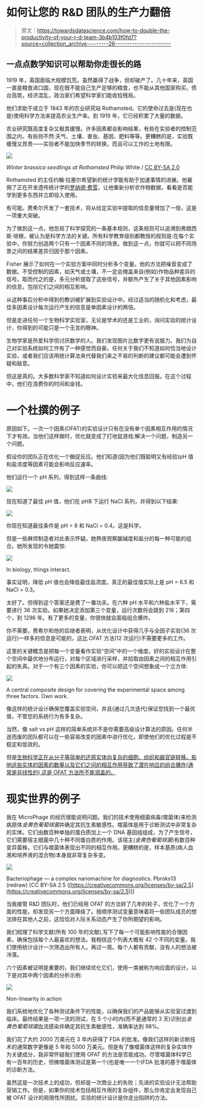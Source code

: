 # 如何让您的 R&D 团队的生产力翻倍

> 原文：<https://towardsdatascience.com/how-to-double-the-productivity-of-your-r-d-team-3b4b103f0fd7?source=collection_archive---------26----------------------->

## 一点点数学知识可以帮助你走很长的路

1919 年，英国面临大规模饥荒。虽然赢得了战争，但却破产了。几十年来，英国一直是粮食进口国，现在既不能自己生产足够的粮食，也不能从其他国家购买。债台高筑，经济混乱，政治家们希望科学家们能收拾残局。

他们求助于成立于 1843 年的农业研究站 Rothamsted。它的使命过去是(现在也是)使用科学方法来提高农业生产率。到 1919 年，它已经积累了大量的数据。

农业研究既高度复杂又极其缓慢。许多因素都会影响结果，有些在实验者的控制范围之内，有些则不然:天气、土壤、害虫、基因、肥料等等。更糟糕的是，实验既缓慢又昂贵——实验者不能加快季节的转换，而且可以工作的土地有限。

![](img/73db0735f5731a73b1aa83c6d22006ab.png)

*Winter brassica seedlings at Rothamsted* Philip White / [CC BY-SA 2.0](https://creativecommons.org/licenses/by-sa/2.0/)

Rothamsted 的主任约翰·拉塞尔希望新的统计学能有助于加速事情的进展。他雇佣了正在开发遗传统计学的[罗纳德·费雪](https://en.wikipedia.org/wiki/Ronald_Fisher)，让他重新分析农作物数据，看看是否能学到更多东西并立即投入使用。

有可能。费希尔开发了一套技术，将从给定实验中提取的信息量增加了一倍，这是一项重大突破。

为了做到这一点，他忽视了科学探究的一条基本规则，这条规则可以追溯到弗朗西斯·培根，被认为是科学方法的关键。所有科学教育级别都教授的规则是:在每个实验中，你努力创造两个只有一个因素不同的场景。做到这一点，你就可以把不同场景之间的结果差异归因于那个因素。

Fisher 展示了如何在一个实验方案中同时分析多个变量。他的方法把噪音变成了数据。不受控制的因素，如天气或土壤，不一定会掩盖来自(例如)作物品种差异的信号。取而代之的是，多元分析提取了这些信号，并额外产生了关于其他因素影响的信息，包括它们之间的相互影响。

从这种事后分析中得到的教训被扩展到实验设计中。经过适当的随机化和考虑，最佳多因素设计每次运行产生的信息是单因素设计的两倍。

但是走进任何一个生物科学实验室，无论是学术的还是工业的，询问实验的统计设计，你得到的可能只是一个无言的眼神。

生物学家是热爱科学但讨厌数学的人。我们发现图片比数字更有说服力。我们为自己对实验系统如何工作有了一种感觉而自豪。任何关于我们不知道如何恰当地设计实验，或者我们应该用统计算法来代替我们来之不易的判断的建议都可能会遭到怀疑和敌意。

但这是真的。大多数科学家不知道如何设计实验来最大化信息回报。在这个过程中，他们在浪费你的时间和金钱。

# **一个杜撰的例子**

原因如下。一次一个因素(OFAT)的实验设计只有在没有单个因素相互作用的情况下才有效。当他们这样做时，优化就变成了打地鼠游戏:解决一个问题，制造另一个问题。

假设你的团队正在优化一个酶促反应。他们知道(因为他们既聪明又有经验)pH 值和盐浓度等因素可能会影响反应速率。

他们运行一个 pH 系列，得到这样一条曲线:

![](img/88e2a8006411da159fac557647094f0d.png)

现在知道了最佳 pH 值，他们在 pH8 下运行 NaCl 系列，并得到以下结果:

![](img/78f7de3084b88f0db67666def674fe40.png)

你现在知道最佳条件是 pH = 8 和 NaCl = 0.4。这是科学。

但是一些麻烦制造者对此表示怀疑。她熬夜观察酸碱度和盐分的每一种可能的组合。她所发现的令她震惊:

![](img/80849ede4a3319f6a1658872b147c32c.png)

In biology, things interact.

事实证明，降低 pH 值也会降低最佳盐浓度。真正的最佳值实际上是 pH = 6.5 和 NaCl = 0.3。

太好了。但得到这个答案还是费了一番功夫。在六种 pH 水平和六种盐水平下，需要进行 36 次实验。如果她决定添加第三个变量，运行次数将会跳到 216；第四个，到 1296 年。有了更多的变量，你很快就会面临组合爆炸。

你不需要。费希尔和他的后继者表明，从优化设计中获得几乎与全因子实验(36 次运行)一样多的信息是可能的，这比 OFAT 方法(12 次运行)不需要更多的工作。

这里的关键概念是把每一个变量看作实验“空间”中的一个维度。好的实验设计在整个空间中最优地分布运行，对每个区域进行采样，并拾取由因素之间的相互作用引起的失真。对于一个有三个因素的实验，你可以把这个空间想象成一个立方体:

![](img/f4bb3b597c727929632b55bd01fa5874.png)

A central composite design for covering the experimental space among three factors. Own work.

像这样的统计设计确保您覆盖实验空间，并且(通过几次迭代)保证您找到一个最优值，不管您的系统行为有多复杂。

当然，像 salt vs pH 这样的简单系统并不是你需要高级设计算法的原因。任何半途而废的团队都可以在一些容易改变的因素中进行优化，即使他们的优化过程是不稳定和低效的。

但是[生物科学正在从分子等简单的还原实体向复杂的细胞、组织和器官链转移。影响这些实体的因素的数量以及它们之间的相互作用导致了潜在响应的组合爆炸(通常是非线性的),这是 OFAT 方法所不能涵盖的。](https://tincture.io/why-medicine-is-moving-on-from-molecules-854b0c918263)

# **现实世界的例子**

我在 MicroPhage 的经历很能说明问题。我们的技术使用细菌病毒(噬菌体)来检测病原体*金黄色葡萄球菌*并确定其抗生素敏感性。噬菌体是用于诊断测试中非常复杂的实体。它们由数百种单独的蛋白质加上一个 DNA 基因组组成，为了产生信号，它们需要宿主细菌中几十种不同蛋白质的作用。该宿主(*金黄色葡萄球菌*)有数百种变异菌株，它们与噬菌体表现出不同的相互作用。更糟糕的是，样本基质(病人血液和培养液的混合物)本身就非常复杂多变。

![](img/eba6b90638c99364d497e73f60c9e4e9.png)

Bacteriophage — a complex nanomachine for diagnostics. Pbroks13 (redraw) [CC BY-SA 2.5 ([https://creativecommons.org/licenses/by-sa/2.5](https://creativecommons.org/licenses/by-sa/2.5))]

当我接管 R&D 团队时，他们已经用 OFAT 的方法转了几年的轮子，优化了一个方面的性能，却发现另一个方面降级了。按顺序测试变量意味着将一些团队成员的想法排在其他人之前，这恰恰对人际关系动态产生了你所期望的影响。

我们梳理了科学文献(所有 100 年的文献),写下了每一个可能影响性能的合理因素，确保包括每个人最喜欢的想法。我相信这个列表大概有 42 个不同的变量。我们使用统计设计一次筛选出所有人。再过一周。每个人都有贡献，没有人的想法被冷落。

六个因素被证明是重要的，我们继续优化它们，使用一类被称为响应面的设计。以下是对其中两个因素的分析示例:

![](img/1befffa6bc2378195ad6dac8eacf5aa5.png)

Non-linearity in action

我们系统地优化了各种测试条件下的性能，以确保我们的产品能够从实验室过渡到临床。最终结果是一项一流的测试，在 5 个小时内(而不是通常的 3 天)识别出*金黄色葡萄球菌*血流感染并确定其抗生素敏感性，准确率达到 98%。

我们花了大约 2000 万美元在 3 年内获得了 FDA 的批准。像我们这样的新诊断技术的通常数字更像是 5 年和 5000 万美元。但是有了像噬菌体这样的复杂实体作为关键成分，我非常怀疑我们使用 OFAT 的方法是否能成功。尽管噬菌体科学已有一百年的历史，但微噬菌体测试是第一个(也是唯一一个)FDA 批准的基于噬菌体的诊断方法。

虽然这是一次技术上的成功，但却是一次商业上的失败；先进的实验设计无法帮助营销工作。但是，如果你的技术包括相互作用的复杂组件，那么你肯定会发现自己被 OFAT 设计的局限性所困扰。实验的统计设计是你走出陷阱的方法。